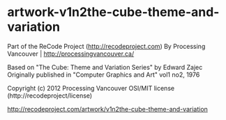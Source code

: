 artwork-v1n2the-cube-theme-and-variation
========================================



Part of the ReCode Project (http://recodeproject.com)
By Processing Vancouver | http://processingvancouver.ca/

Based on "The Cube: Theme and Variation Series" by Edward Zajec
Originally published in "Computer Graphics and Art" vol1 no2, 1976

Copyright (c) 2012 Processing Vancouver
OSI/MIT license (http://recodeproject/license)



http://recodeproject.com/artwork/v1n2the-cube-theme-and-variation